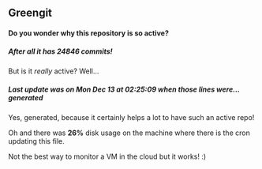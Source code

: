 ## Greengit

#### Do you wonder why this repository is so active?

##### After all it has 24846 commits!

But is it *really* active? Well...

##### Last update was on Mon Dec 13 at 02:25:09 when those lines were... generated

Yes, generated, because it certainly helps a lot to have such an active repo!

Oh and there was **26%** disk usage on the machine
where there is the cron updating this file.

Not the best way to monitor a VM in the cloud but it works! :)
